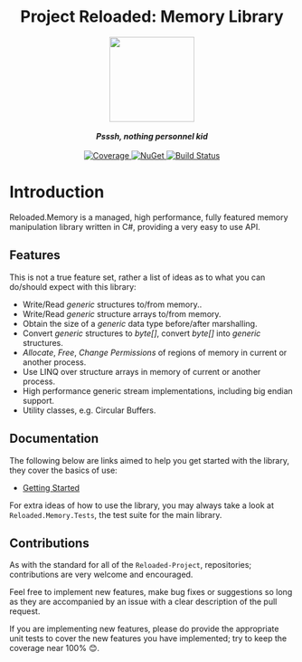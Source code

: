 <div align="center">
	<h1>Project Reloaded: Memory Library</h1>
	<img src="https://i.imgur.com/BjPn7rU.png" width="150" align="center" />
	<br/> <br/>
	<strong><i>Psssh, nothing personnel kid</i></strong>
	<br/> <br/>
	<!-- Coverage -->
	<a href="https://codecov.io/gh/Reloaded-Project/Reloaded.Memory">
		<img src="https://codecov.io/gh/Reloaded-Project/Reloaded.Memory/branch/master/graph/badge.svg" alt="Coverage" />
	</a>
	<!-- NuGet -->
	<a href="https://www.nuget.org/packages/Reloaded.Memory">
		<img src="https://img.shields.io/nuget/v/Reloaded.Memory.svg" alt="NuGet" />
	</a>
	<!-- Build Status -->
	<a href="https://github.com/Reloaded-Project/Reloaded.Memory/actions/workflows/build-and-publish.yml">
		<img src="https://img.shields.io/github/workflow/status/Reloaded-Project/Reloaded.Memory/Build%20and%20Publish" alt="Build Status" />
	</a>
</div>

# Introduction

Reloaded.Memory is a managed, high performance, fully featured memory manipulation library written in C#, providing a
very easy to use API.

## Features

This is not a true feature set, rather a list of ideas as to what you can do/should expect with this library:

+ Write/Read *generic* structures to/from memory..
+ Write/Read *generic* structure arrays to/from memory.
+ Obtain the size of a *generic* data type before/after marshalling.
+ Convert *generic* structures to *byte[]*, convert *byte[]* into *generic* structures.
+ *Allocate*, *Free*, *Change Permissions* of regions of memory in current or another process.
+ Use LINQ over structure arrays in memory of current or another process.
+ High performance generic stream implementations, including big endian support.
+ Utility classes, e.g. Circular Buffers.

## Documentation

The following below are links aimed to help you get started with the library, they cover the basics of use:

+ [Getting Started](Docs/Getting-Started.md)

For extra ideas of how to use the library, you may always take a look at `Reloaded.Memory.Tests`, the test suite for the
main library.

## Contributions

As with the standard for all of the `Reloaded-Project`, repositories; contributions are very welcome and encouraged.

Feel free to implement new features, make bug fixes or suggestions so long as they are accompanied by an issue with a
clear description of the pull request.

If you are implementing new features, please do provide the appropriate unit tests to cover the new features you have
implemented; try to keep the coverage near 100% 😊.
